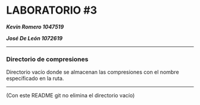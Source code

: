 # LABORATORIO #3

***Kevin Romero      1047519***

***José De León      1072619***

---

### **Directorio de compresiones**

Directorio vacío donde se almacenan las compresiones con el nombre específicado en la ruta.

---

(Con este README git no elimina el directorio vacío)